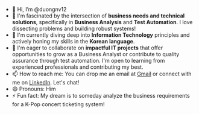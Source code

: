 - 👋 Hi, I’m @duongnv12
- 👀 I'm fascinated by the intersection of **business needs and technical solutions**, specifically in **Business Analysis** and **Test Automation**. I love dissecting problems and building robust systems!
- 🌱 I'm currently diving deep into **Information Technology** principles and actively honing my skills in the **Korean language**.
- 💞️ I'm eager to collaborate on **impactful IT projects** that offer opportunities to grow as a Business Analyst or contribute to quality assurance through test automation. I'm open to learning from experienced professionals and contributing my best.
- 📫 How to reach me: You can drop me an email at [Gmail](ngduog.04@gmail.com) or connect with me on [LinkedIn](https://www.linkedin.com/in/duong-nguyen-van-326687366/). Let's chat!
- 😄 Pronouns: Him
- ⚡ Fun fact: My dream is to someday analyze the business requirements for a K-Pop concert ticketing system!
